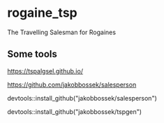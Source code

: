 # rogaine_tsp
The Travelling Salesman for Rogaines

## Some tools
https://tspalgsel.github.io/

https://github.com/jakobbossek/salesperson

devtools::install_github("jakobbossek/salesperson")

devtools::install_github("jakobbossek/tspgen")
